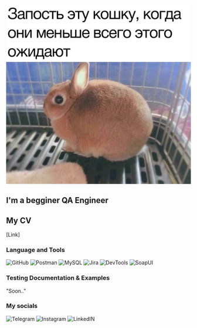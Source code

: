 ![Header](https://github.com/Wildy350/wildy350/blob/main/pics/BX0HdLIso14.jpg)

## I'm a begginer QA Engineer

## My CV
[Link]

### Language and Tools
![GitHub](https://img.shields.io/badge/-GitHub-090909?style=for-the-badge&logo=github&logoColor=87CEFA)
![Postman](https://img.shields.io/badge/-Postman-090909?style=for-the-badge&logo=postman&logoColor=d28704)
![MySQL](https://img.shields.io/badge/-MySQL-090909?style=for-the-badge&logo=mysql&logoColor=125a2a)
![Jira](https://img.shields.io/badge/-Jira-090909?style=for-the-badge&logo=jira&logoColor=1d4fd7)
![DevTools](https://img.shields.io/badge/-DevTools-090909?style=for-the-badge&logo=google&logoColor=b70e2a)
![SoapUI](https://img.shields.io/badge/-SoapUI-090909?style=for-the-badge&logo=soapui&logoColor=ffeb0e)

### Testing Documentation & Examples
"Soon.."

### My socials
![Telegram](https://img.shields.io/badge/-Telegram-090909?style=for-the-badge&logo=telegram)
![Instagram](https://img.shields.io/badge/-Instaram-090909?style=for-the-badge&logo=instagram&logoColor=8d068d)
![LinkedIN](https://img.shields.io/badge/-LinkedIN-090909?style=for-the-badge&logo=linkedin&logoColor=0077ff)